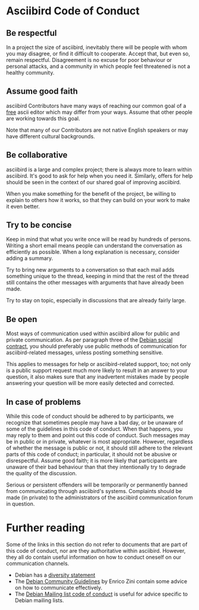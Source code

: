 # Asciibird Code of Conduct

## Be respectful

In a project the size of asciibird, inevitably there will be people with
whom you may disagree, or find it difficult to cooperate. Accept that,
but even so, remain respectful. Disagreement is no excuse for poor
behaviour or personal attacks, and a community in which people feel
threatened is not a healthy community.

## Assume good faith

asciibird Contributors have many ways of reaching our common goal of a
[free](https://www.debian.org/intro/free) ascii editor which may differ
from your ways. Assume that other people are working towards this goal.

Note that many of our Contributors are not native English speakers or
may have different cultural backgrounds.

## Be collaborative

asciibird is a large and complex project; there is always more to learn
within asciibird. It's good to ask for help when you need it. Similarly,
offers for help should be seen in the context of our shared goal of
improving asciibird.

When you make something for the benefit of the project, be willing to
explain to others how it works, so that they can build on your work to
make it even better.

## Try to be concise

Keep in mind that what you write once will be read by hundreds of
persons. Writing a short email means people can understand the
conversation as efficiently as possible. When a long explanation is
necessary, consider adding a summary.

Try to bring new arguments to a conversation so that each mail adds
something unique to the thread, keeping in mind that the rest of the
thread still contains the other messages with arguments that have
already been made.

Try to stay on topic, especially in discussions that are already fairly
large.

## Be open

Most ways of communication used within asciibird allow for public and
private communication. As per paragraph three of the [Debian social
contract](https://www.debian.org/social_contract), you should preferably
use public methods of communication for asciibird-related messages, unless
posting something sensitive.

This applies to messages for help or asciibird-related support, too; not
only is a public support request much more likely to result in an answer
to your question, it also makes sure that any inadvertent mistakes made
by people answering your question will be more easily detected and
corrected.

## In case of problems

While this code of conduct should be adhered to by participants, we
recognize that sometimes people may have a bad day, or be unaware of
some of the guidelines in this code of conduct. When that happens, you may
reply to them and point out this code of conduct. Such messages may be
in public or in private, whatever is most appropriate. However,
regardless of whether the message is public or not, it should still
adhere to the relevant parts of this code of conduct; in particular, it
should not be abusive or disrespectful. Assume good faith; it is more
likely that participants are unaware of their bad behaviour than that
they intentionally try to degrade the quality of the discussion.

Serious or persistent offenders will be temporarily or permanently
banned from communicating through asciibird's systems. Complaints should be
made (in private) to the administrators of the asciibird communication
forum in question.

# Further reading

Some of the links in this section do not refer to documents that are
part of this code of conduct, nor are they authoritative within asciibird.
However, they all do contain useful information on how to conduct
oneself on our communication channels.

- Debian has a [diversity statement](https://www.debian.org/intro/diversity)
- The [Debian Community Guidelines](https://people.debian.org/~enrico/dcg/)
  by Enrico Zini contain some advice on how to communicate effectively.
- The [Debian Mailing list code of
  conduct](https://www.debian.org/MailingLists/#codeofconduct) is useful for
  advice specific to Debian mailing lists.
